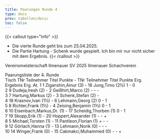 ```yaml
---
title: Paarungen Runde 4
type: docs
prev: tabellen/docs/
toc: false
---
```


{{< callout type="info" >}}
  - Die vierte Runde geht bis zum 25.04.2025.
  - Die Partie Hartung - Schenk wurde gespielt. Ich bin mir nur nicht sicher mit dem Ergebnis.
{{< /callout >}}

<runde>
Vereinsmeisterschaft Ilmenauer SV 2025
Ilmenauer Schachverein

Paarungsliste der 4. Runde  
Tisch	TNr	Teilnehmer	Titel	Punkte	-	TNr	Teilnehmer	Titel	Punkte	Erg.	Ergebnis	Erg.	At.
1	1	Ziganshin,Ainur		(3)	-	16	Jung,Timo		(2½)	1	-	0	 
2	9	Dudeja,Iresh		(2)	-	2	Geißhirt,Marco		(2)	-	-	-	 
3	7	Hartung,Markus		(2)	-	3	Schenk,Stefan		(2)		-		 
4	18	Krasnov,Ivan		(1½)	-	6	Lehmann,Georg		(2)	0	-	1	 
5	8	Richter,Frank		(1½)	-	4	Zeising,Benjamin		(1½)	0	-	1	 
6	10	Eisenbach,Markus,Dr.		(1)	-	17	Scheidig,Thorben		(1)	0	-	1	 
7	19	Skopp,Erik		(1)	-	20	Hoppert,Alexander		(1)	-	-	+	 
8	5	Michael,Torsten		(1)	-	11	Pantleon,Florian		(1)	+	-	-	 
9	12	Görlach,Hanna		(1)	-	13	Lehmann,Norik		(0)	-	-	-	 
10	14	Winger,Frank		(0)	-	15	Cakmakci,Muhammed		(0)	-	-	+	 
</runde>